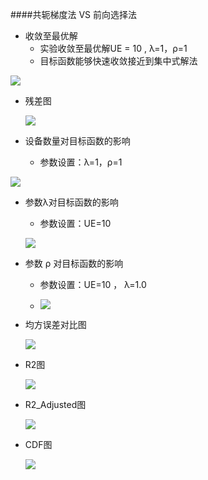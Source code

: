 ####共轭梯度法 VS 前向选择法

* 收敛至最优解
  * 实验收敛至最优解UE = 10 , λ=1，ρ=1
  * 目标函数能够快速收敛接近到集中式解法

![](.\img\Objective.png)

* 残差图

  ![](.\img\Residual.png)

* 设备数量对目标函数的影响

  * 参数设置：λ=1，ρ=1

![](.\img\UEObjective.png)

* 参数λ对目标函数的影响

  * 参数设置：UE=10

  ![](.\img\λObjective.png)

* 参数 ρ 对目标函数的影响

  * 参数设置：UE=10 ， λ=1.0

  * ![](.\img\ρObjective.png)

* 均方误差对比图

  ![](.\img\MSEError.png)

* R2图

  ![](./img/R2.png)

* R2_Adjusted图

  ![](./img/R2Adjusted.png)

* CDF图

  ![](.\img\CDF.png)